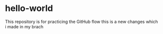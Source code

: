 # hello-world
This repository is for practicing the GitHub flow
this is a new changes which i made in my brach
